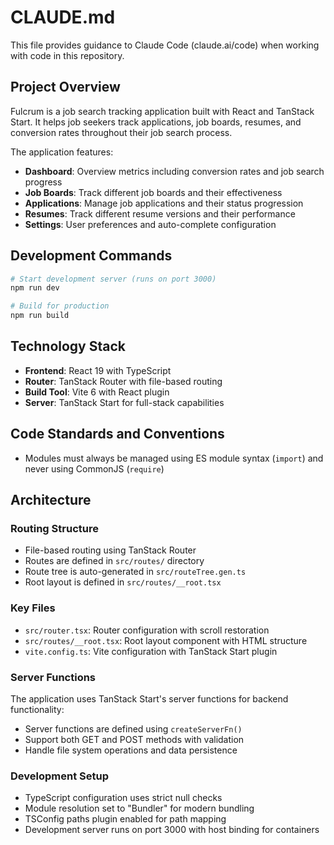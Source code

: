 # CLAUDE.md

This file provides guidance to Claude Code (claude.ai/code) when working with code in this repository.

## Project Overview

Fulcrum is a job search tracking application built with React and TanStack Start. It helps job seekers track applications, job boards, resumes, and conversion rates throughout their job search process.

The application features:
- **Dashboard**: Overview metrics including conversion rates and job search progress
- **Job Boards**: Track different job boards and their effectiveness
- **Applications**: Manage job applications and their status progression
- **Resumes**: Track different resume versions and their performance
- **Settings**: User preferences and auto-complete configuration

## Development Commands

```bash
# Start development server (runs on port 3000)
npm run dev

# Build for production
npm run build
```

## Technology Stack

- **Frontend**: React 19 with TypeScript
- **Router**: TanStack Router with file-based routing
- **Build Tool**: Vite 6 with React plugin
- **Server**: TanStack Start for full-stack capabilities

## Code Standards and Conventions

* Modules must always be managed using ES module syntax (`import`) and never using CommonJS (`require`)

## Architecture

### Routing Structure
- File-based routing using TanStack Router
- Routes are defined in `src/routes/` directory
- Route tree is auto-generated in `src/routeTree.gen.ts`
- Root layout is defined in `src/routes/__root.tsx`

### Key Files
- `src/router.tsx`: Router configuration with scroll restoration
- `src/routes/__root.tsx`: Root layout component with HTML structure
- `vite.config.ts`: Vite configuration with TanStack Start plugin

### Server Functions
The application uses TanStack Start's server functions for backend functionality:
- Server functions are defined using `createServerFn()`
- Support both GET and POST methods with validation
- Handle file system operations and data persistence

### Development Setup
- TypeScript configuration uses strict null checks
- Module resolution set to "Bundler" for modern bundling
- TSConfig paths plugin enabled for path mapping
- Development server runs on port 3000 with host binding for containers